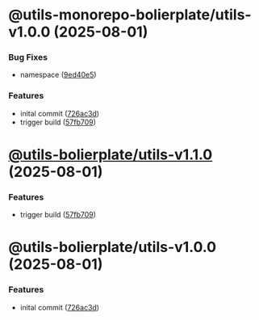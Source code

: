 # @utils-monorepo-bolierplate/utils-v1.0.0 (2025-08-01)


### Bug Fixes

* namespace ([9ed40e5](https://github.com/electroluxcode/semantic-release-monorepo-bolierplate/commit/9ed40e5c4bc3f90b3f8b1e27d1b9b7ef9459c84e))


### Features

* inital commit ([726ac3d](https://github.com/electroluxcode/semantic-release-monorepo-bolierplate/commit/726ac3dbff692d4fb1451a0c0840e9fdea9c84d1))
* trigger build ([57fb709](https://github.com/electroluxcode/semantic-release-monorepo-bolierplate/commit/57fb709ad4eb74012326dca2b607bf485347cf65))

# [@utils-bolierplate/utils-v1.1.0](https://github.com/electroluxcode/semantic-release-monorepo-bolierplate/compare/@utils-bolierplate/utils-v1.0.0...@utils-bolierplate/utils-v1.1.0) (2025-08-01)


### Features

* trigger build ([57fb709](https://github.com/electroluxcode/semantic-release-monorepo-bolierplate/commit/57fb709ad4eb74012326dca2b607bf485347cf65))

# @utils-bolierplate/utils-v1.0.0 (2025-08-01)


### Features

* inital commit ([726ac3d](https://github.com/electroluxcode/semantic-release-monorepo-bolierplate/commit/726ac3dbff692d4fb1451a0c0840e9fdea9c84d1))
